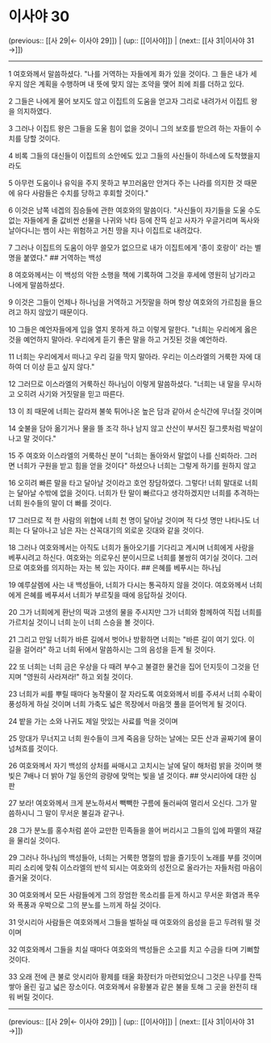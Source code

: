 # 이사야 30

(previous:: [[사 29|← 이사야 29]]) | (up:: [[이사야]]) | (next:: [[사 31|이사야 31 →]])

***




1 
여호와께서 말씀하셨다. "나를 거역하는 자들에게 화가 있을 것이다. 그 들은 내가 세우지 않은 계획을 수행하며 내 뜻에 맞지 않는 조약을 맺어 죄에 죄를 더하고 있다. 



2 
그들은 나에게 물어 보지도 않고 이집트의 도움을 얻고자 그리로 내려가서 이집트 왕을 의지하였다. 



3 
그러나 이집트 왕은 그들을 도울 힘이 없을 것이니 그의 보호를 받으려 하는 자들이 수치를 당할 것이다. 



4 
비록 그들의 대신들이 이집트의 소안에도 있고 그들의 사신들이 하네스에 도착했을지라도 



5 
아무런 도움이나 유익을 주지 못하고 부끄러움만 안겨다 주는 나라를 의지한 것 때문에 유다 사람들은 수치를 당하고 후회할 것이다." 



6 
이것은 남쪽 네겝의 짐승들에 관한 여호와의 말씀이다. "사신들이 자기들을 도울 수도 없는 자들에게 줄 값비싼 선물을 나귀와 낙타 등에 잔뜩 싣고 사자가 우글거리며 독사와 날아다니는 뱀이 사는 위험하고 거친 땅을 지나 이집트로 내려갔다. 



7 
그러나 이집트의 도움이 아무 쓸모가 없으므로 내가 이집트에게 '종이 호랑이' 라는 별명을 붙였다." ## 거역하는 백성 



8 
여호와께서는 이 백성의 악한 소행을 책에 기록하여 그것을 후세에 영원히 남기라고 나에게 말씀하셨다. 



9 
이것은 그들이 언제나 하나님을 거역하고 거짓말을 하며 항상 여호와의 가르침을 들으려고 하지 않았기 때문이다. 



10 
그들은 예언자들에게 입을 열지 못하게 하고 이렇게 말한다. "너희는 우리에게 옳은 것을 예언하지 말아라. 우리에게 듣기 좋은 말을 하고 거짓된 것을 예언하라. 



11 
너희는 우리에게서 떠나고 우리 길을 막지 말아라. 우리는 이스라엘의 거룩한 자에 대하여 더 이상 듣고 싶지 않다." 



12 
그러므로 이스라엘의 거룩하신 하나님이 이렇게 말씀하셨다. "너희는 내 말을 무시하고 오히려 사기와 거짓말을 믿고 따른다. 



13 
이 죄 때문에 너희는 갈라져 불쑥 튀어나온 높은 담과 같아서 순식간에 무너질 것이며 



14 
숯불을 담아 옮기거나 물을 뜰 조각 하나 남지 않고 산산이 부서진 질그릇처럼 박살이 나고 말 것이다." 



15 
주 여호와 이스라엘의 거룩하신 분이 "너희는 돌아와서 말없이 나를 신뢰하라. 그러면 너희가 구원을 받고 힘을 얻을 것이다" 하셨으나 너희는 그렇게 하기를 원하지 않고 



16 
오히려 빠른 말을 타고 달아날 것이라고 호언 장담하였다. 그렇다! 너희 말대로 너희는 달아날 수밖에 없을 것이다. 너희가 탄 말이 빠르다고 생각하겠지만 너희를 추격하는 너희 원수들의 말이 더 빠를 것이다. 



17 
그러므로 적 한 사람의 위협에 너희 천 명이 달아날 것이며 적 다섯 명만 나타나도 너희는 다 달아나고 남은 자는 산꼭대기의 외로운 깃대와 같을 것이다. 



18 
그러나 여호와께서는 아직도 너희가 돌아오기를 기다리고 계시며 너희에게 사랑을 베푸시려고 하신다. 여호와는 의로우신 분이시므로 너희를 불쌍히 여기실 것이다. 그러므로 여호와를 의지하는 자는 복 있는 자이다. ## 은혜를 베푸시는 하나님 



19 
예루살렘에 사는 내 백성들아, 너희가 다시는 통곡하지 않을 것이다. 여호와께서 너희에게 은혜를 베푸셔서 너희가 부르짖을 때에 응답하실 것이다. 



20 
그가 너희에게 환난의 떡과 고생의 물을 주시지만 그가 너희와 함께하여 직접 너희를 가르치실 것이니 너희 눈이 너희 스승을 볼 것이다. 



21 
그리고 만일 너희가 바른 길에서 벗어나 방황하면 너희는 "바른 길이 여기 있다. 이 길을 걸어라" 하고 너희 뒤에서 말씀하시는 그의 음성을 듣게 될 것이다. 



22 
또 너희는 너희 금은 우상을 다 때려 부수고 불결한 물건을 집어 던지듯이 그것을 던지며 "영원히 사라져라!" 하고 외칠 것이다. 



23 
너희가 씨를 뿌릴 때마다 농작물이 잘 자라도록 여호와께서 비를 주셔서 너희 수확이 풍성하게 하실 것이며 너희 가축도 넓은 목장에서 마음껏 풀을 뜯어먹게 될 것이다. 



24 
밭을 가는 소와 나귀도 제일 맛있는 사료를 먹을 것이며 



25 
망대가 무너지고 너희 원수들이 크게 죽음을 당하는 날에는 모든 산과 골짜기에 물이 넘쳐흐를 것이다. 



26 
여호와께서 자기 백성의 상처를 싸매시고 고치시는 날에 달이 해처럼 밝을 것이며 햇빛은 7배나 더 밝아 7일 동안의 광량에 맞먹는 빛을 낼 것이다. ## 앗시리아에 대한 심판 



27 
보라! 여호와께서 크게 분노하셔서 빽빽한 구름에 둘러싸여 멀리서 오신다. 그가 말씀하시니 그 말이 무서운 불길과 같구나. 



28 
그가 분노를 홍수처럼 쏟아 교만한 민족들을 쓸어 버리시고 그들의 입에 파멸의 재갈을 물리실 것이다. 



29 
그러나 하나님의 백성들아, 너희는 거룩한 명절의 밤을 즐기듯이 노래를 부를 것이며 피리 소리에 맞춰 이스라엘의 반석 되시는 여호와의 성전으로 올라가는 자들처럼 마음이 즐거울 것이다. 



30 
여호와께서 모든 사람들에게 그의 장엄한 목소리를 듣게 하시고 무서운 화염과 폭우와 폭풍과 우박으로 그의 분노를 느끼게 하실 것이다. 



31 
앗시리아 사람들은 여호와께서 그들을 벌하실 때 여호와의 음성을 듣고 두려워 떨 것이며 



32 
여호와께서 그들을 치실 때마다 여호와의 백성들은 소고를 치고 수금을 타며 기뻐할 것이다. 



33 
오래 전에 큰 불로 앗시리아 황제를 태울 화장터가 마련되었으니 그것은 나무를 잔뜩 쌓아 올린 깊고 넓은 장소이다. 여호와께서 유황불과 같은 불을 토해 그 곳을 완전히 태워 버릴 것이다.

***

(previous:: [[사 29|← 이사야 29]]) | (up:: [[이사야]]) | (next:: [[사 31|이사야 31 →]])
